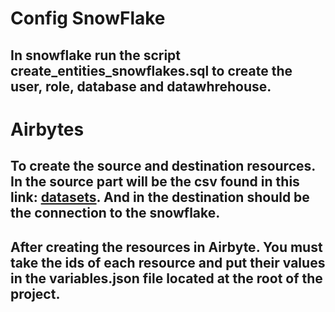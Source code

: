 # Config SnowFlake
## In snowflake run the script **create_entities_snowflakes.sql** to create the user, role, database and datawhrehouse.

# Airbytes

## To create the source and destination resources. In the source part will be the csv found in this link: [datasets](https://health.google.com/covid-19/open-data/raw-data). And in the destination should be the connection to the snowflake.

## After creating the resources in Airbyte. You must take the ids of each resource and put their values in the **variables.json** file located at the root of the project.
